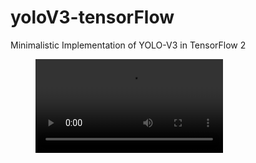 # yoloV3-tensorFlow
Minimalistic Implementation of YOLO-V3 in TensorFlow 2
<!-- blank line -->
<figure class="video_container">
  <video controls="true" allowfullscreen="true">
    <source src="outputs/yolo_crowd_res.mp4" type="video/mp4">
  </video>
</figure>
<!-- blank line -->
